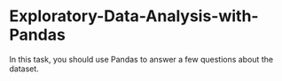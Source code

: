 # Exploratory-Data-Analysis-with-Pandas
In this task, you should use Pandas to answer a few questions about the dataset.
